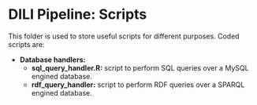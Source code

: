 # DILI Pipeline: Scripts
This folder is used to store useful scripts for different purposes. Coded scripts are:

+ **Database handlers:**
	+ **sql_query_handler.R:** script to perform SQL queries over a MySQL engined database.
	+ **rdf_query_handler:** script to perform RDF queries over a SPARQL engined database.

